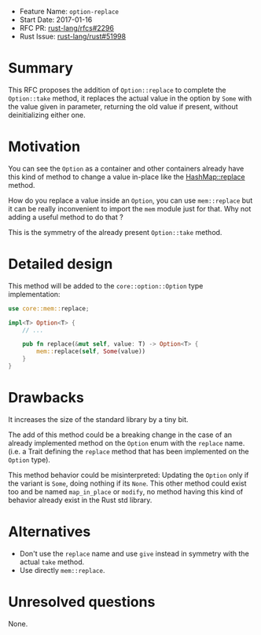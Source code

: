 - Feature Name: `option-replace`
- Start Date: 2017-01-16
- RFC PR: [rust-lang/rfcs#2296](https://github.com/rust-lang/rfcs/pull/2296)
- Rust Issue: [rust-lang/rust#51998](https://github.com/rust-lang/rust/issues/51998)

# Summary
[summary]: #summary

This RFC proposes the addition of `Option::replace` to complete the `Option::take` method, it replaces the actual value in the option by `Some` with the value given in parameter, returning the old value if present, without deinitializing either one.

# Motivation
[motivation]: #motivation

You can see the `Option` as a container and other containers already have this kind of method to change a value in-place like the [HashMap::replace](https://doc.rust-lang.org/std/collections/struct.HashSet.html#method.replace) method.

How do you replace a value inside an `Option`, you can use `mem::replace` but it can be really inconvenient to import the `mem` module just for that. Why not adding a useful method to do that ?

This is the symmetry of the already present `Option::take` method.

# Detailed design
[design]: #detailed-design

This method will be added to the `core::option::Option` type implementation:

```rust
use core::mem::replace;

impl<T> Option<T> {
    // ...

    pub fn replace(&mut self, value: T) -> Option<T> {
        mem::replace(self, Some(value))
    }
}
```

# Drawbacks
[drawbacks]: #drawbacks

It increases the size of the standard library by a tiny bit.

The add of this method could be a breaking change in the case of an already implemented method on the `Option` enum with the `replace` name. (i.e. a Trait defining the `replace` method that has been implemented on the `Option` type).

This method behavior could be misinterpreted: Updating the `Option` only if the variant is `Some`, doing nothing if its `None`. This other method could exist too and be named `map_in_place` or `modify`, no method having this kind of behavior already exist in the Rust std library.

# Alternatives
[alternatives]: #alternatives

- Don't use the `replace` name and use `give` instead in symmetry with the actual `take` method.
- Use directly `mem::replace`.

# Unresolved questions
[unresolved]: #unresolved-questions

None.
